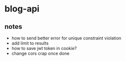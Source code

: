 # blog-api

## notes

- how to send better error for unique constraint violation
- add limit to results
- how to save jwt token in cookie?
- change cors crap once done
